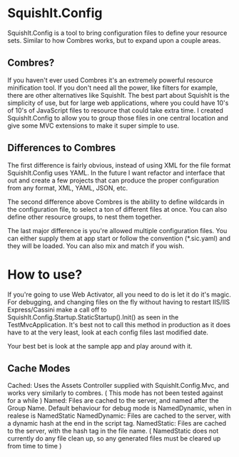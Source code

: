 SquishIt.Config
===============
SquishIt.Config is a tool to bring configuration files to define your resource sets.  Similar to how Combres works, but to expand upon a couple areas.

Combres?
--------
If you haven't ever used Combres it's an extremely powerful resource minification tool.  If you don't need all the power, like filters for example, there are other alternatives like SquishIt.  The best part about SquishIt is the simplicity of use, but for large web applications, where you could have 10's of 10's of JavaScript files to resource that could take extra time.  I created SquishIt.Config to allow you to group those files in one central location and give some MVC extensions to make it super simple to use.

Differences to Combres
----------------------
The first difference is fairly obvious, instead of using XML for the file format SquishIt.Config uses YAML.  In the future I want refactor and interface that out and create a few projects that can produce the proper configuration from any format, XML, YAML, JSON, etc.

The second difference above Combres is the ability to define wildcards in the configuration file, to select a ton of different files at once. You can also define other resource groups, to nest them together.

The last major difference is you're allowed multiple configuration files.  You can either supply them at app start or follow the convention (*.sic.yaml) and they will be loaded.  You can also mix and match if you wish.

How to use?
===========
If you're going to use Web Activator, all you need to do is let it do it's magic.
For debugging, and changing files on the fly without having to restart IIS/IIS Express/Cassini make a call off to SquishIt.Config.Startup.StaticStartup().Init() as seen in the TestMvcApplication.  It's best not to call this method in production as it does have to at the very least, look at each config files last modified date.

Your best bet is look at the sample app and play around with it.

Cache Modes
-----------
Cached: Uses the Assets Controller supplied with SquishIt.Config.Mvc, and works very similarly to combres. ( This mode has not been tested against for a while )
Named: Files are cached to the server, and named after the Group Name.  Default behaviour for debug mode is NamedDynamic, when in realese is NamedStatic
NamedDynamic: Files are cached to the server, with a dynamic hash at the end in the script tag.
NamedStatic: Files are cached to the server, with the hash tag in the file name. ( NamedStatic does not currently do any file clean up, so any generated files must be cleared up from time to time )

